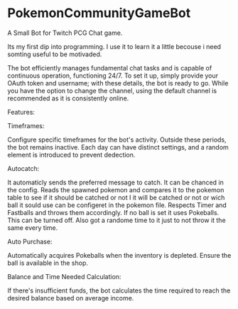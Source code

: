 # PokemonCommunityGameBot
A Small Bot for Twitch PCG Chat game.

Its my first dip into programming. I use it to learn it a little becouse i need somting useful to be motivaded.

The bot efficiently manages fundamental chat tasks and is capable of continuous operation, functioning 24/7. 
To set it up, simply provide your OAuth token and username; with these details, the bot is ready to go. 
While you have the option to change the channel, using the default channel is recommended as it is consistently online.


Features:


Timeframes:

  Configure specific timeframes for the bot's activity. 
  Outside these periods, the bot remains inactive. 
  Each day can have distinct settings, and a random element is introduced to prevent dedection.


Autocatch:

  It automaticly sends the preferred message to catch. It can be chanced in the config.
  Reads the spawned pokemon and compares it to the pokemon table to see if it should be catched or not
  I it will be catched or not or wich ball it sould use can be configeret in the pokemon file.
  Respects Timer and Fastballs and throws them accordingly.
  If no ball is set it uses Pokeballs. This can be turned off.
  Also got a randome time to it just to not throw it the same every time.


Auto Purchase:

  Automatically acquires Pokeballs when the inventory is depleted. Ensure the ball is available in the shop.

  
Balance and Time Needed Calculation:

  If there's insufficient funds, the bot calculates the time required to reach the desired balance based on average income.
  
